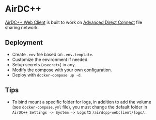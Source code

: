 # AirDC++

[AirDC++ Web Client](https://airdcpp-web.github.io/) is built to work on [Advanced Direct Connect](https://en.wikipedia.org/wiki/Advanced_Direct_Connect) file sharing network.

## Deployment

- Create `.env` file based on `.env.template`.
- Customize the environment if needed.
- Setup secrets (`<secret>`) in any.
- Modify the compose with your own configuration.
- Deploy with `docker-compose up -d`.

## Tips

- To bind mount a specific folder for logs, in addition to add the volume (see `docker-compose.yml` file), you must change the default folder in `AirDC++ Settings -> System -> Logs` to `/airdcpp-webclient/logs/`.
